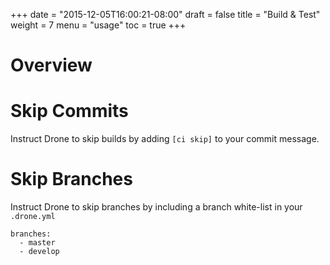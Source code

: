+++
date = "2015-12-05T16:00:21-08:00"
draft = false
title = "Build & Test"
weight = 7
menu = "usage"
toc = true
+++

# Overview

# Skip Commits

Instruct Drone to skip builds by adding `[ci skip]` to your commit message.

# Skip Branches

Instruct Drone to skip branches by including a branch white-list in your `.drone.yml`

```
branches:
  - master
  - develop
```

